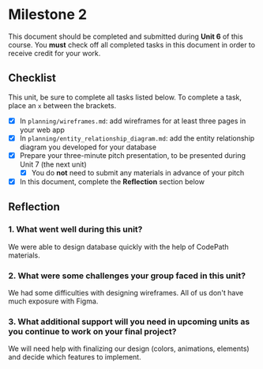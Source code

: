 # Milestone 2

This document should be completed and submitted during **Unit 6** of this course. You **must** check off all completed tasks in this document in order to receive credit for your work.

## Checklist

This unit, be sure to complete all tasks listed below. To complete a task, place an `x` between the brackets.

- [x] In `planning/wireframes.md`: add wireframes for at least three pages in your web app
- [x] In `planning/entity_relationship_diagram.md`: add the entity relationship diagram you developed for your database
- [x] Prepare your three-minute pitch presentation, to be presented during Unit 7 (the next unit)
  - [x] You do **not** need to submit any materials in advance of your pitch
- [x] In this document, complete the **Reflection** section below

## Reflection

### 1. What went well during this unit?

We were able to design database quickly with the help of CodePath materials.

### 2. What were some challenges your group faced in this unit?

We had some difficulties with designing wireframes. All of us don't have much exposure with Figma.

### 3. What additional support will you need in upcoming units as you continue to work on your final project?

We will need help with finalizing our design (colors, animations, elements) and decide which features to implement.
